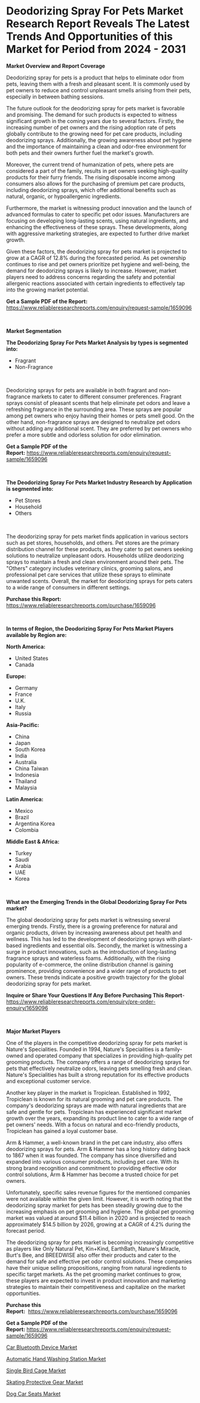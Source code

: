 <p><h1>Deodorizing Spray For Pets Market Research Report Reveals The Latest Trends And Opportunities of this Market for Period from 2024 - 2031</h1></p><p><strong>Market Overview and Report Coverage</strong></p>
<p><p>Deodorizing spray for pets is a product that helps to eliminate odor from pets, leaving them with a fresh and pleasant scent. It is commonly used by pet owners to reduce and control unpleasant smells arising from their pets, especially in between bathing sessions.</p><p>The future outlook for the deodorizing spray for pets market is favorable and promising. The demand for such products is expected to witness significant growth in the coming years due to several factors. Firstly, the increasing number of pet owners and the rising adoption rate of pets globally contribute to the growing need for pet care products, including deodorizing sprays. Additionally, the growing awareness about pet hygiene and the importance of maintaining a clean and odor-free environment for both pets and their owners further fuel the market's growth.</p><p>Moreover, the current trend of humanization of pets, where pets are considered a part of the family, results in pet owners seeking high-quality products for their furry friends. The rising disposable income among consumers also allows for the purchasing of premium pet care products, including deodorizing sprays, which offer additional benefits such as natural, organic, or hypoallergenic ingredients.</p><p>Furthermore, the market is witnessing product innovation and the launch of advanced formulas to cater to specific pet odor issues. Manufacturers are focusing on developing long-lasting scents, using natural ingredients, and enhancing the effectiveness of these sprays. These developments, along with aggressive marketing strategies, are expected to further drive market growth.</p><p>Given these factors, the deodorizing spray for pets market is projected to grow at a CAGR of 12.8% during the forecasted period. As pet ownership continues to rise and pet owners prioritize pet hygiene and well-being, the demand for deodorizing sprays is likely to increase. However, market players need to address concerns regarding the safety and potential allergenic reactions associated with certain ingredients to effectively tap into the growing market potential.</p></p>
<p><strong>Get a Sample PDF of the Report:</strong> <a href="https://www.reliableresearchreports.com/enquiry/request-sample/1659096">https://www.reliableresearchreports.com/enquiry/request-sample/1659096</a></p>
<p>&nbsp;</p>
<p><strong>Market Segmentation</strong></p>
<p><strong>The Deodorizing Spray For Pets Market Analysis by types is segmented into:</strong></p>
<p><ul><li>Fragrant</li><li>Non-Fragrance</li></ul></p>
<p>&nbsp;</p>
<p><p>Deodorizing sprays for pets are available in both fragrant and non-fragrance markets to cater to different consumer preferences. Fragrant sprays consist of pleasant scents that help eliminate pet odors and leave a refreshing fragrance in the surrounding area. These sprays are popular among pet owners who enjoy having their homes or pets smell good. On the other hand, non-fragrance sprays are designed to neutralize pet odors without adding any additional scent. They are preferred by pet owners who prefer a more subtle and odorless solution for odor elimination.</p></p>
<p><strong>Get a Sample PDF of the Report:</strong>&nbsp;<a href="https://www.reliableresearchreports.com/enquiry/request-sample/1659096">https://www.reliableresearchreports.com/enquiry/request-sample/1659096</a></p>
<p>&nbsp;</p>
<p><strong>The Deodorizing Spray For Pets Market Industry Research by Application is segmented into:</strong></p>
<p><ul><li>Pet Stores</li><li>Household</li><li>Others</li></ul></p>
<p>&nbsp;</p>
<p><p>The deodorizing spray for pets market finds application in various sectors such as pet stores, households, and others. Pet stores are the primary distribution channel for these products, as they cater to pet owners seeking solutions to neutralize unpleasant odors. Households utilize deodorizing sprays to maintain a fresh and clean environment around their pets. The "Others" category includes veterinary clinics, grooming salons, and professional pet care services that utilize these sprays to eliminate unwanted scents. Overall, the market for deodorizing sprays for pets caters to a wide range of consumers in different settings.</p></p>
<p><strong>Purchase this Report:</strong>&nbsp; <a href="https://www.reliableresearchreports.com/purchase/1659096">https://www.reliableresearchreports.com/purchase/1659096</a></p>
<p>&nbsp;</p>
<p><strong>In terms of Region, the Deodorizing Spray For Pets Market Players available by Region are:</strong></p>
<p>
    <p> <strong> North America: </strong>
        <ul>
            <li>United States</li>
            <li>Canada</li>
        </ul>
        </p> 
    <p> <strong> Europe: </strong>
        <ul>
            <li>Germany</li>
            <li>France</li>
            <li>U.K.</li>
            <li>Italy</li>
            <li>Russia</li>
        </ul>
        </p> 
    <p> <strong> Asia-Pacific: </strong>
        <ul>
            <li>China</li>
            <li>Japan</li>
            <li>South Korea</li>
            <li>India</li>
            <li>Australia</li>
            <li>China Taiwan</li>
            <li>Indonesia</li>
            <li>Thailand</li>
            <li>Malaysia</li>
        </ul>
        </p> 
    <p> <strong> Latin America: </strong>
        <ul>
            <li>Mexico</li>
            <li>Brazil</li>
            <li>Argentina Korea</li>
            <li>Colombia</li>
        </ul>
        </p> 
    <p> <strong> Middle East & Africa: </strong>
        <ul>
            <li>Turkey</li>
            <li>Saudi</li>
            <li>Arabia</li>
            <li>UAE</li>
            <li>Korea</li>
        </ul>
    </p>
    </p>
<p>&nbsp;</p>
<p><strong>What are the Emerging Trends in the Global Deodorizing Spray For Pets market?</strong></p>
<p><p>The global deodorizing spray for pets market is witnessing several emerging trends. Firstly, there is a growing preference for natural and organic products, driven by increasing awareness about pet health and wellness. This has led to the development of deodorizing sprays with plant-based ingredients and essential oils. Secondly, the market is witnessing a surge in product innovations, such as the introduction of long-lasting fragrance sprays and waterless foams. Additionally, with the rising popularity of e-commerce, the online distribution channel is gaining prominence, providing convenience and a wider range of products to pet owners. These trends indicate a positive growth trajectory for the global deodorizing spray for pets market.</p></p>
<p><strong>Inquire or Share Your Questions If Any Before Purchasing This Report</strong>- <a href="https://www.reliableresearchreports.com/enquiry/pre-order-enquiry/1659096">https://www.reliableresearchreports.com/enquiry/pre-order-enquiry/1659096</a></p>
<p>&nbsp;</p>
<p><strong>Major Market Players</strong></p>
<p><p>One of the players in the competitive deodorizing spray for pets market is Nature's Specialities. Founded in 1994, Nature's Specialities is a family-owned and operated company that specializes in providing high-quality pet grooming products. The company offers a range of deodorizing sprays for pets that effectively neutralize odors, leaving pets smelling fresh and clean. Nature's Specialities has built a strong reputation for its effective products and exceptional customer service.</p><p>Another key player in the market is Tropiclean. Established in 1992, Tropiclean is known for its natural grooming and pet care products. The company's deodorizing sprays are made with natural ingredients that are safe and gentle for pets. Tropiclean has experienced significant market growth over the years, expanding its product line to cater to a wide range of pet owners' needs. With a focus on natural and eco-friendly products, Tropiclean has gained a loyal customer base.</p><p>Arm & Hammer, a well-known brand in the pet care industry, also offers deodorizing sprays for pets. Arm & Hammer has a long history dating back to 1867 when it was founded. The company has since diversified and expanded into various consumer products, including pet care. With its strong brand recognition and commitment to providing effective odor control solutions, Arm & Hammer has become a trusted choice for pet owners.</p><p>Unfortunately, specific sales revenue figures for the mentioned companies were not available within the given limit. However, it is worth noting that the deodorizing spray market for pets has been steadily growing due to the increasing emphasis on pet grooming and hygiene. The global pet grooming market was valued at around $11.4 billion in 2020 and is projected to reach approximately $14.5 billion by 2026, growing at a CAGR of 4.2% during the forecast period.</p><p>The deodorizing spray for pets market is becoming increasingly competitive as players like Only Natural Pet, Kin+Kind, EarthBath, Nature's Miracle, Burt's Bee, and BREEDWISE also offer their products and cater to the demand for safe and effective pet odor control solutions. These companies have their unique selling propositions, ranging from natural ingredients to specific target markets. As the pet grooming market continues to grow, these players are expected to invest in product innovation and marketing strategies to maintain their competitiveness and capitalize on the market opportunities.</p></p>
<p><strong>Purchase this Report:</strong>&nbsp;&nbsp;<a href="https://www.reliableresearchreports.com/purchase/1659096">https://www.reliableresearchreports.com/purchase/1659096</a></p>
<p></p>
<p><strong>Get a Sample PDF of the Report:</strong>&nbsp;<a href="https://www.reliableresearchreports.com/enquiry/request-sample/1659096">https://www.reliableresearchreports.com/enquiry/request-sample/1659096</a></p>
<p><p><a href="https://github.com/dziulagalemab/Market-Research-Report-List-2/blob/main/car-bluetooth-device-market.md">Car Bluetooth Device Market</a></p><p><a href="https://github.com/jonneygiverf/Market-Research-Report-List-2/blob/main/automatic-hand-washing-station-market.md">Automatic Hand Washing Station Market</a></p><p><a href="https://github.com/prosalinda88/Market-Research-Report-List-2/blob/main/single-bird-cage-market.md">Single Bird Cage Market</a></p><p><a href="https://github.com/amae102299/Market-Research-Report-List-2/blob/main/skating-protective-gear-market.md">Skating Protective Gear Market</a></p><p><a href="https://github.com/abbypearson7765/Market-Research-Report-List-2/blob/main/dog-car-seats-market.md">Dog Car Seats Market</a></p></p>